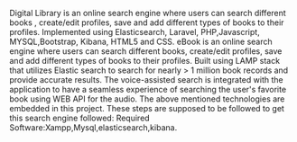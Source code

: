 Digital Library is an online search engine where users can search different books , create/edit profiles, save and add different types of books to their profiles. Implemented using Elasticsearch, Laravel, PHP,Javascript, MYSQL,Bootstrap, Kibana, HTML5 and CSS. eBook is an online search engine where users can search different books, create/edit profiles, save and add different types of books to their profiles. Built using LAMP stack that utilizes Elastic search to search for nearly > 1 million book records and provide accurate results. The voice-assisted search is integrated with the application to have a seamless experience of searching the user's favorite book using WEB API for the audio.
The above mentioned technologies are embedded in this project.
These steps are supposed to be followed to get this search engine followed:
Required Software:Xampp,Mysql,elasticsearch,kibana.
